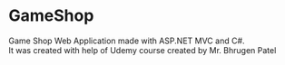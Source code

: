 # GameShop
Game Shop Web Application made with ASP.NET MVC and C#.
<br />
It was created with help of Udemy course created by Mr. Bhrugen Patel
